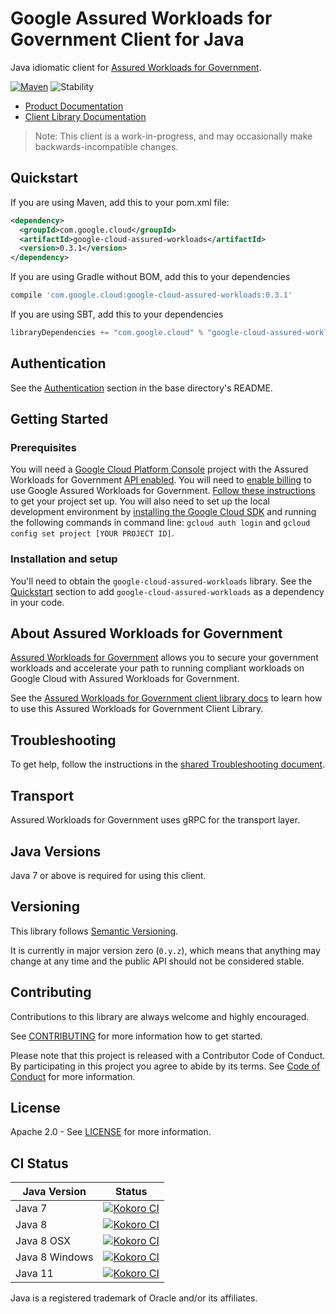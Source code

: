 # Google Assured Workloads for Government Client for Java

Java idiomatic client for [Assured Workloads for Government][product-docs].

[![Maven][maven-version-image]][maven-version-link]
![Stability][stability-image]

- [Product Documentation][product-docs]
- [Client Library Documentation][javadocs]

> Note: This client is a work-in-progress, and may occasionally
> make backwards-incompatible changes.

## Quickstart


If you are using Maven, add this to your pom.xml file:

```xml
<dependency>
  <groupId>com.google.cloud</groupId>
  <artifactId>google-cloud-assured-workloads</artifactId>
  <version>0.3.1</version>
</dependency>
```

If you are using Gradle without BOM, add this to your dependencies
```Groovy
compile 'com.google.cloud:google-cloud-assured-workloads:0.3.1'
```

If you are using SBT, add this to your dependencies
```Scala
libraryDependencies += "com.google.cloud" % "google-cloud-assured-workloads" % "0.3.1"
```

## Authentication

See the [Authentication][authentication] section in the base directory's README.

## Getting Started

### Prerequisites

You will need a [Google Cloud Platform Console][developer-console] project with the Assured Workloads for Government [API enabled][enable-api].
You will need to [enable billing][enable-billing] to use Google Assured Workloads for Government.
[Follow these instructions][create-project] to get your project set up. You will also need to set up the local development environment by
[installing the Google Cloud SDK][cloud-sdk] and running the following commands in command line:
`gcloud auth login` and `gcloud config set project [YOUR PROJECT ID]`.

### Installation and setup

You'll need to obtain the `google-cloud-assured-workloads` library.  See the [Quickstart](#quickstart) section
to add `google-cloud-assured-workloads` as a dependency in your code.

## About Assured Workloads for Government


[Assured Workloads for Government][product-docs] allows you to secure your government workloads and accelerate your path to running compliant workloads on Google Cloud with Assured Workloads for Government.

See the [Assured Workloads for Government client library docs][javadocs] to learn how to
use this Assured Workloads for Government Client Library.






## Troubleshooting

To get help, follow the instructions in the [shared Troubleshooting document][troubleshooting].

## Transport

Assured Workloads for Government uses gRPC for the transport layer.

## Java Versions

Java 7 or above is required for using this client.

## Versioning


This library follows [Semantic Versioning](http://semver.org/).


It is currently in major version zero (``0.y.z``), which means that anything may change at any time
and the public API should not be considered stable.

## Contributing


Contributions to this library are always welcome and highly encouraged.

See [CONTRIBUTING][contributing] for more information how to get started.

Please note that this project is released with a Contributor Code of Conduct. By participating in
this project you agree to abide by its terms. See [Code of Conduct][code-of-conduct] for more
information.

## License

Apache 2.0 - See [LICENSE][license] for more information.

## CI Status

Java Version | Status
------------ | ------
Java 7 | [![Kokoro CI][kokoro-badge-image-1]][kokoro-badge-link-1]
Java 8 | [![Kokoro CI][kokoro-badge-image-2]][kokoro-badge-link-2]
Java 8 OSX | [![Kokoro CI][kokoro-badge-image-3]][kokoro-badge-link-3]
Java 8 Windows | [![Kokoro CI][kokoro-badge-image-4]][kokoro-badge-link-4]
Java 11 | [![Kokoro CI][kokoro-badge-image-5]][kokoro-badge-link-5]

Java is a registered trademark of Oracle and/or its affiliates.

[product-docs]: https://cloud.google.com/assured-workloads/
[javadocs]: https://googleapis.dev/java/google-cloud-assured-workloads/latest/index.html
[kokoro-badge-image-1]: http://storage.googleapis.com/cloud-devrel-public/java/badges/java-assured-workloads/java7.svg
[kokoro-badge-link-1]: http://storage.googleapis.com/cloud-devrel-public/java/badges/java-assured-workloads/java7.html
[kokoro-badge-image-2]: http://storage.googleapis.com/cloud-devrel-public/java/badges/java-assured-workloads/java8.svg
[kokoro-badge-link-2]: http://storage.googleapis.com/cloud-devrel-public/java/badges/java-assured-workloads/java8.html
[kokoro-badge-image-3]: http://storage.googleapis.com/cloud-devrel-public/java/badges/java-assured-workloads/java8-osx.svg
[kokoro-badge-link-3]: http://storage.googleapis.com/cloud-devrel-public/java/badges/java-assured-workloads/java8-osx.html
[kokoro-badge-image-4]: http://storage.googleapis.com/cloud-devrel-public/java/badges/java-assured-workloads/java8-win.svg
[kokoro-badge-link-4]: http://storage.googleapis.com/cloud-devrel-public/java/badges/java-assured-workloads/java8-win.html
[kokoro-badge-image-5]: http://storage.googleapis.com/cloud-devrel-public/java/badges/java-assured-workloads/java11.svg
[kokoro-badge-link-5]: http://storage.googleapis.com/cloud-devrel-public/java/badges/java-assured-workloads/java11.html
[stability-image]: https://img.shields.io/badge/stability-beta-yellow
[maven-version-image]: https://img.shields.io/maven-central/v/com.google.cloud/google-cloud-assured-workloads.svg
[maven-version-link]: https://search.maven.org/search?q=g:com.google.cloud%20AND%20a:google-cloud-assured-workloads&core=gav
[authentication]: https://github.com/googleapis/google-cloud-java#authentication
[developer-console]: https://console.developers.google.com/
[create-project]: https://cloud.google.com/resource-manager/docs/creating-managing-projects
[cloud-sdk]: https://cloud.google.com/sdk/
[troubleshooting]: https://github.com/googleapis/google-cloud-common/blob/master/troubleshooting/readme.md#troubleshooting
[contributing]: https://github.com/googleapis/java-assured-workloads/blob/master/CONTRIBUTING.md
[code-of-conduct]: https://github.com/googleapis/java-assured-workloads/blob/master/CODE_OF_CONDUCT.md#contributor-code-of-conduct
[license]: https://github.com/googleapis/java-assured-workloads/blob/master/LICENSE
[enable-billing]: https://cloud.google.com/apis/docs/getting-started#enabling_billing
[enable-api]: https://console.cloud.google.com/flows/enableapi?apiid=assuredworkloads.googleapis.com
[libraries-bom]: https://github.com/GoogleCloudPlatform/cloud-opensource-java/wiki/The-Google-Cloud-Platform-Libraries-BOM
[shell_img]: https://gstatic.com/cloudssh/images/open-btn.png
